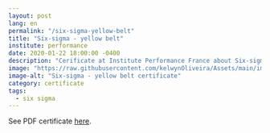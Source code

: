```yaml
---
layout: post
lang: en
permalink: "/six-sigma-yellow-belt"
title: "Six-sigma - yellow belt"
institute: performance
date: 2020-01-22 18:00:00 -0400
description: "Cerificate at Institute Performance France about Six-sigma - yellow belt."
image: "https://raw.githubusercontent.com/kelwynOliveira/Assets/main/img/certificates/licences-and-certifications/exchage-eigsi/six-sigma-yellow-belt.jpg"
image-alt: "Six-sigma - yellow belt certificate"
category: certificate
tags:
  - six sigma
---
```


See PDF certificate <a href="https://docs.google.com/viewer?url=https://raw.githubusercontent.com/kelwynOliveira/Assets/main/PDF/certificates/licences-and-certifications/{{page.institute}}{{page.permalink}}.pdf" target="_blank">here</a>.
